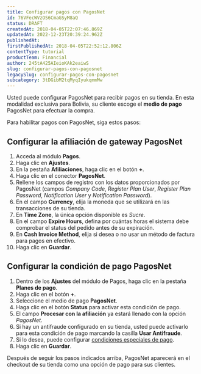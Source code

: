 ```yaml
---
title: Configurar pagos con PagosNet
id: 76VFecWVzOS6CmaGSyM8aQ
status: DRAFT
createdAt: 2018-04-05T22:07:46.869Z
updatedAt: 2022-12-23T20:39:24.962Z
publishedAt: 
firstPublishedAt: 2018-04-05T22:52:12.806Z
contentType: tutorial
productTeam: Financial
author: 245tA425AIeioKAk2eaiwS
slug: configurar-pagos-con-pagosnet
legacySlug: configurar-pagos-con-pagosnet
subcategory: 3tDGibM2tqMyqIyukqmmMw
---
```


Usted puede configurar PagosNet para recibir pagos en su tienda. En esta modalidad exclusiva para Bolivia, su cliente escoge el __medio de pago__ PagosNet para efectuar la compra.

Para habilitar pagos con PagosNet, siga estos pasos:

## Configurar la afiliación de gateway PagosNet
1. Acceda al módulo __Pagos__.
2. Haga clic en __Ajustes__.
3. En la pestaña __Afiliaciones__, haga clic en el botón __+__.
4. Haga clic en el conector __PagosNet__.
5. Rellene los campos de registro con los datos proporcionados por PagosNet (campos _Company Code_, _Register Plan User_, _Register Plan Password_, _Notification User_ y _Notification Password_).
6. En el campo __Currency__, elija la moneda que se utilizará en las transacciones de su tienda.
7. En __Time Zone__, la única opción disponible es _Sucre_.
8. En el campo __Expire Hours__, defina por cuántas horas el sistema debe comprobar el status del pedido antes de su expiración.
9. En __Cash Invoice Method__, elija si desea o no usar un método de factura para pagos en efectivo.
10. Haga clic en __Guardar__.

## Configurar la condición de pago PagosNet
1. Dentro de los __Ajustes__ del módulo de Pagos, haga clic en la pestaña __Planes de pago__.
2. Haga clic en el botón __+__.
3. Seleccione el medio de pago __PagosNet__.
4. Haga clic en el botón __Status__ para activar esta condición de pago.
5. El campo __Procesar con la afiliación__ ya estará llenado con la opción _PagosNet_.
6. Si hay un antifraude configurado en su tienda, usted puede activarlo para esta condición de pago marcando la casilla __Usar Antifraude__.
7. Si lo desea, puede configurar [condiciones especiales de pago](/es/tutorial/condiciones-especiales).
8. Haga clic en __Guardar__.

Después de seguir los pasos indicados arriba, PagosNet aparecerá en el checkout de su tienda como una opción de pago para sus clientes.
